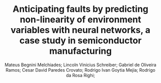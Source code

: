 ---
paperId: 27
author: Mateus Begnini Melchiades; Lincoln Vinicius Schreiber; Gabriel de Oliveira Ramos; Cesar David Paredes Crovato; Rodrigo Ivan Goytia Mejia; Rodrigo da Rosa Righi;
publicationauthor: Begnini Melchiader, M. et al.
title: Anticipating faults by predicting non-linearity of environment variables with neural networks, a case study in semiconductor manufacturing
pdf: paper_27.pdf
poster: poster_27.png
pitch: https://slideslive.com/38962863/anticipating-faults-by-predicting-nonlinearity-of-environment-variables-with-neural-networks-a-case-study-in-semiconductor-manufacturing?ref=account-folder-87716-folders
type: Oral
topic: Applications
category: Extended Abstract
link: https://research.latinxinai.org/papers/icml/2021/pdf/paper_27.pdf
conference: icml
year: 2021
tags: icml-2021
location: Virtual
---